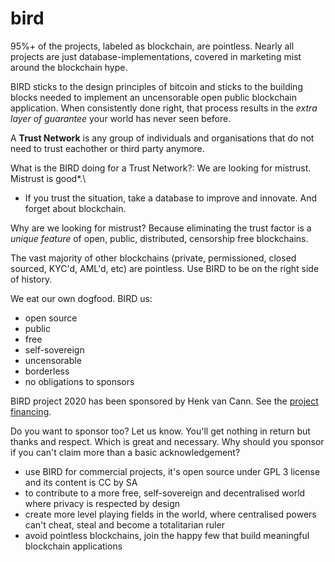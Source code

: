 # bird


95%+ of the projects, labeled as blockchain, are pointless. Nearly all projects are just database-implementations, covered in marketing mist around the blockchain hype.

BIRD sticks to the design principles of bitcoin and sticks to the building blocks needed to implement an uncensorable open public blockchain application. When consistently done right, that process results in the _extra layer of guarantee_ your world has never seen before.

A **Trust Network** is any group of individuals and organisations that do not need to trust eachother or third party anymore.

What is the BIRD doing for a Trust Network?: We are looking for mistrust. Mistrust is good*.\
* If you trust the situation, take a database to improve and innovate. And forget about blockchain.

Why are we looking for mistrust? Because eliminating the trust factor is a _unique feature_ of open, public, distributed, censorship free blockchains.

The vast majority of other blockchains (private, permissioned, closed sourced, KYC'd, AML'd, etc) are pointless. Use BIRD to be on the right side of history.

 We eat our own dogfood. BIRD us:
 - open source
 - public
 - free
 - self-sovereign
 - uncensorable
 - borderless
 - no obligations to sponsors
 
 BIRD project 2020 has been sponsored by Henk van Cann. See the [project financing]().
 
 Do you want to sponsor too? Let us know. You'll get nothing in return but thanks and respect. Which is great and necessary. Why should you sponsor if you can't claim more than a basic acknowledgement?
 
 - use BIRD for commercial projects, it's open source under GPL 3 license and its content is CC by SA
 - to contribute to a more free, self-sovereign and decentralised world where privacy is respected by design
 - create more level playing fields in the world, where centralised powers can't cheat, steal and become a totalitarian ruler
 - avoid pointless blockchains, join the happy few that build meaningful blockchain applications
